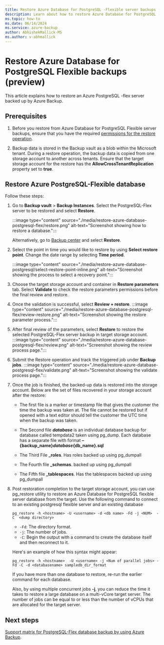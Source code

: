 ```yaml
---
title: Restore Azure Database for PostgreSQL -Flexible server backups (preview)
description: Learn about how to restore Azure Database for PostgreSQL -Flexible backups.
ms.topic: how-to
ms.date: 06/14/2024
ms.service: azure-backup
author: AbhishekMallick-MS
ms.author: v-abhmallick
---
```


# Restore Azure Database for PostgreSQL Flexible backups (preview)

This article explains how to restore an Azure PostgreSQL -flex server backed up by Azure Backup.

## Prerequisites

1. Before you restore from Azure Database for PostgreSQL Flexible server backups, ensure that you have the required [permissions for the restore operation](backup-azure-database-postgresql-flex-overview.md#permissions-for-backup).

2. Backup data is stored in the Backup vault as a blob within the Microsoft tenant. During a restore operation, the backup data is copied from one storage account to another across tenants. Ensure that the target storage account for the restore has the **AllowCrossTenantReplication** property set to **true**.

## Restore Azure PostgreSQL-Flexible database

Follow these steps:

1. Go to **Backup vault** > **Backup Instances**. Select the PostgreSQL-Flex server to be restored and select **Restore**.

   :::image type="content" source="./media/restore-azure-database-postgresql-flex/restore.png" alt-text="Screenshot showing how to restore a database.":::

   Alternatively, go to [Backup center](./backup-center-overview.md) and select **Restore**.	  
  
1. Select the point in time you would like to restore by using **Select restore point**. Change the date range by selecting **Time period**.

   :::image type="content" source="./media/restore-azure-database-postgresql/select-restore-point-inline.png" alt-text="Screenshot showing the process to select a recovery point.":::

1. Choose the target storage account and container in **Restore parameters** tab. Select **Validate** to check the restore parameters permissions before the final review and restore.

1. Once the validation is successful, select **Review + restore**.
   :::image type="content" source="./media/restore-azure-database-postgresql-flex/review-restore.png" alt-text="Screenshot showing the restore parameter process.":::

1. After final review of the parameters, select **Restore** to restore the selected PostgreSQL-Flex server backup in target storage account.
   :::image type="content" source="./media/restore-azure-database-postgresql-flex/review.png" alt-text="Screenshot showing the review process page."::: 
   
1. Submit the Restore operation and track the triggered job under **Backup jobs**.
   :::image type="content" source="./media/restore-azure-database-postgresql-flex/validate.png" alt-text="Screenshot showing the validate process page.":::

1. Once the job is finished, the backed-up data is restored into the storage account. Below are the set of files recovered in your storage account after the restore:

   - The first file is a marker or timestamp file that gives the customer the time the backup was taken at. The file cannot be restored but if opened with a text editor should tell the customer the UTC time when the backup was taken.
     
   - The Second file **_database_** is an individual database backup for database called tempdata2 taken using pg_dump. Each database has a separate file with format **– {backup_name}_database_{db_name}.sql**
     
   - The Third File **_roles**. Has roles backed up using pg_dumpall
 
   - The Fourth file **_schemas**. backed up using pg_dumpall
     
   - The Fifth file **_tablespaces**. Has the tablespaces backed up using pg_dumpall

1. Post restoration completion to the target storage account, you can use pg_restore utility to restore an Azure Database for PostgreSQL flexible server database from the target. Use the following command to connect to an existing postgresql flexible server and an existing database

   `pg_restore -h <hostname> -U <username> -d <db name> -Fd -j <NUM>  -C  <dump directory>`

   * `-Fd`: The directory format.   
   * `-j`: The number of jobs.   
   * `-C`: Begin the output with a command to create the database itself and then reconnect to it.     

   Here's an example of how this syntax might appear:

   `pg_restore -h <hostname>  -U <username> -j <Num of parallel jobs> -Fd -C -d <databasename> sampledb_dir_format`

   If you have more than one database to restore, re-run the earlier command for each database.

   Also, by using multiple concurrent jobs **-j**, you can reduce the time it takes to restore a large database on a multi-vCore target server. The number of jobs can be equal to or less than the number of vCPUs that are allocated for the target server.
 
## Next steps

[Support matrix for PostgreSQL-Flex database backup by using Azure Backup](backup-azure-database-postgresql-flex-support-matrix.md).

